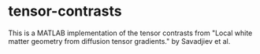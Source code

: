 # tensor-contrasts
This is a MATLAB implementation of the tensor contrasts from "Local white matter geometry from diffusion tensor gradients." by Savadjiev et al.
